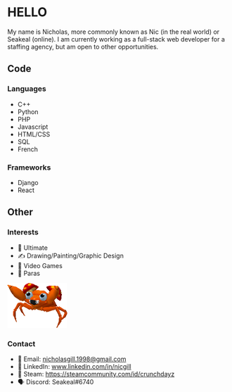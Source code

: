 # HELLO

My name is Nicholas, more commonly known as Nic (in the real world) or Seakeal (online). I am currently working as a full-stack web developer for a staffing agency, but am open to other opportunities.

## Code
### Languages
- C++
- Python
- PHP
- Javascript
- HTML/CSS
- SQL
- French

### Frameworks
- Django
- React

## Other
### Interests
- 🥏 Ultimate
- ✍️ Drawing/Painting/Graphic Design
- 🧙 Video Games
- 🍄 Paras

![Where did I put that?](paras.webp)
  
### Contact
- 📧 Email: nicholasgill.1998@gmail.com
- 💼 LinkedIn: www.linkedin.com/in/nicgill
- 🚂 Steam: https://steamcommunity.com/id/crunchdayz
- 🗣️ Discord: Seakeal#6740
